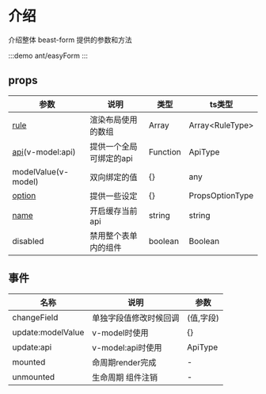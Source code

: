 # 介绍

介绍整体 beast-form 提供的参数和方法

:::demo 
ant/easyForm
:::

## props

| 参数                         | 说明                    | 类型     | ts类型                |
| ---------------------------- | ----------------------- | -------- | --------------------- |
| [rule](./rule.md)            | 渲染布局使用的数组      | Array    | Array&lt;RuleType&gt; |
| [api](./api.md)(v-model:api) | 提供一个全局可绑定的api | Function | ApiType               |
| modelValue(v-model)          | 双向绑定的值            | {}       | any                   |
| [option](./option.md)        | 提供一些设定            | {}       | PropsOptionType       |
| [name](./api.md#getapi)      | 开启缓存当前api         | string   | string                |
| disabled                     | 禁用整个表单内的组件    | boolean  | Boolean               |

## 事件

| 名称              | 说明                   | 参数      |
| ----------------- | ---------------------- | --------- |
| changeField       | 单独字段值修改时候回调 | (值,字段) |
| update:modelValue | v-model时使用          | {}        |
| update:api        | v-model:api时使用      | ApiType   |
| mounted           | 命周期render完成       | -         |
| unmounted         | 生命周期 组件注销      | -         |